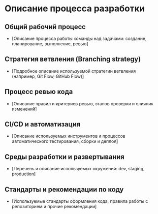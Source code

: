 # Описание процесса разработки

## Общий рабочий процесс
- [Описание процесса работы команды над задачами: создание, планирование, выполнение, ревью]

## Стратегия ветвления (Branching strategy)
- [Подробное описание используемой стратегии ветвления (например, Git Flow, GitHub Flow)]

## Процесс ревью кода
- [Описание правил и критериев ревью, этапов проверки и слияния изменений]

## CI/CD и автоматизация
- [Описание используемых инструментов и процессов автоматического тестирования, сборки и деплоя]

## Среды разработки и развертывания
- [Перечень и описание используемых окружений: dev, staging, production]

## Стандарты и рекомендации по коду
- [Используемые стандарты оформления кода, правила работы с репозиторием и прочие рекомендации]
